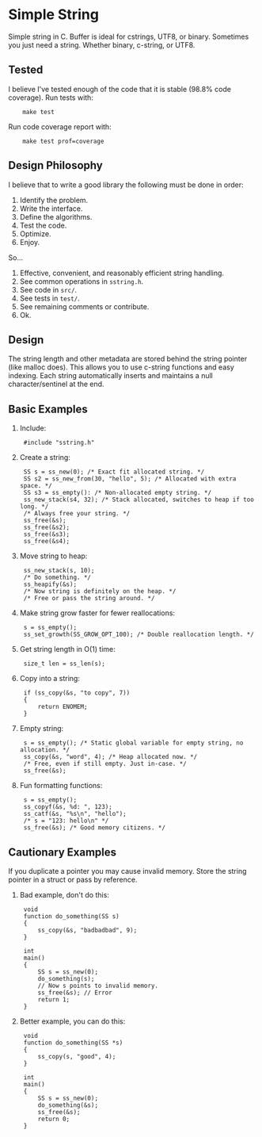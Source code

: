 
# Simple String
Simple string in C. Buffer is ideal for cstrings, UTF8, or binary.
Sometimes you just need a string. Whether binary, c-string, or UTF8.


## Tested
I believe I've tested enough of the code that it is stable (98.8% code coverage).
Run tests with:

        make test

Run code coverage report with:

        make test prof=coverage


## Design Philosophy
I believe that to write a good library the following must be done in order:
1. Identify the problem.
1. Write the interface.
1. Define the algorithms.
1. Test the code.
1. Optimize.
1. Enjoy.

So...
1. Effective, convenient, and reasonably efficient string handling.
1. See common operations in `sstring.h`.
1. See code in `src/`.
1. See tests in `test/`.
1. See remaining comments or contribute.
1. Ok.


## Design
The string length and other metadata are stored behind the string pointer (like malloc does).
This allows you to use c-string functions and easy indexing.
Each string automatically inserts and maintains a null character/sentinel at the end.


## Basic Examples
1. Include:

        #include "sstring.h"

1. Create a string:

        SS s = ss_new(0); /* Exact fit allocated string. */
        SS s2 = ss_new_from(30, "hello", 5); /* Allocated with extra space. */
        SS s3 = ss_empty(): /* Non-allocated empty string. */
        ss_new_stack(s4, 32); /* Stack allocated, switches to heap if too long. */
        /* Always free your string. */
        ss_free(&s);
        ss_free(&s2);
        ss_free(&s3);
        ss_free(&s4);

1. Move string to heap:

        ss_new_stack(s, 10);
        /* Do something. */
        ss_heapify(&s);
        /* Now string is definitely on the heap. */
        /* Free or pass the string around. */

1. Make string grow faster for fewer reallocations:

        s = ss_empty();
        ss_set_growth(SS_GROW_OPT_100); /* Double reallocation length. */

1. Get string length in O(1) time:

        size_t len = ss_len(s);


1. Copy into a string:

        if (ss_copy(&s, "to copy", 7))
        {
            return ENOMEM;
        }

1. Empty string:

        s = ss_empty(); /* Static global variable for empty string, no allocation. */
        ss_copy(&s, "word", 4); /* Heap allocated now. */
        /* Free, even if still empty. Just in-case. */
        ss_free(&s);

1. Fun formatting functions:

        s = ss_empty();
        ss_copyf(&s, %d: ", 123);
        ss_catf(&s, "%s\n", "hello");
        /* s = "123: hello\n" */
        ss_free(&s); /* Good memory citizens. */


## Cautionary Examples
If you duplicate a pointer you may cause invalid memory.
Store the string pointer in a struct or pass by reference.


1. Bad example, don't do this:

        void
        function do_something(SS s)
        {
            ss_copy(&s, "badbadbad", 9);
        }

        int
        main()
        {
            SS s = ss_new(0);
            do_something(s);
            // Now s points to invalid memory.
            ss_free(&s); // Error
            return 1;
        }

1. Better example, you can do this:

        void
        function do_something(SS *s)
        {
            ss_copy(s, "good", 4);
        }

        int
        main()
        {
            SS s = ss_new(0);
            do_something(&s);
            ss_free(&s);
            return 0;
        }


